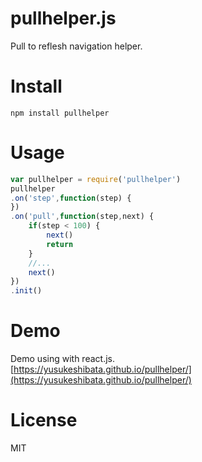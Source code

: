 pullhelper.js
============

Pull to reflesh navigation helper.

Install
=======

`npm install pullhelper`

Usage
=====

```javascript
var pullhelper = require('pullhelper')
pullhelper
.on('step',function(step) {
})
.on('pull',function(step,next) {
	if(step < 100) {
		next()
		return
	}
	//...
	next()
})
.init()
```

Demo
====
Demo using with react.js.  
[https://yusukeshibata.github.io/pullhelper/](https://yusukeshibata.github.io/pullhelper/)


License
=======
MIT

